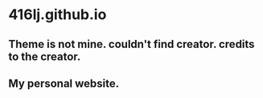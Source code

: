 # 416lj.github.io
## Theme is not mine. couldn't find creator. credits to the creator. 
## My personal website.